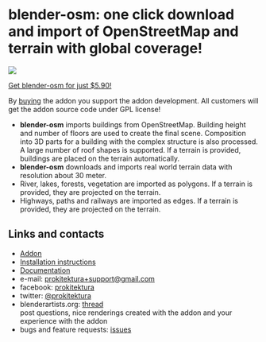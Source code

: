 # blender-osm: one click download and import of OpenStreetMap and terrain with global coverage!

[![](https://raw.githubusercontent.com/wiki/vvoovv/blender-osm/images/blender-osm.png)](https://gumroad.com/l/blender-osm)

[Get blender-osm for just $5.90!](https://gumroad.com/l/blender-osm)

By [buying](https://gumroad.com/l/blender-osm) the addon you support the addon development. All customers will get the addon source code under GPL license!

* **blender-osm** imports buildings from OpenStreetMap. Building height and number of floors are used to create the final scene. Composition into 3D parts for a building with the complex structure is also processed. A large number of roof shapes is supported. If a terrain is provided, buildings are placed on the terrain automatically.
* **blender-osm** downloads and imports real world terrain data with resolution about 30 meter.
* River, lakes, forests, vegetation are imported as polygons. If a terrain is provided, they are projected on the terrain.
* Highways, paths and railways are imported as edges. If a terrain is provided, they are projected on the terrain.

## Links and contacts
* [Addon](https://gumroad.com/l/blender-osm)
* [Installation instructions](https://github.com/vvoovv/doc-tmp/wiki/Documentation#installation)
* [Documentation](https://github.com/vvoovv/blender-osm/wiki/Documentation)
* e-mail: [prokitektura+support@gmail.com](mailto:prokitektura+support@gmail.com)
* facebook: [prokitektura](https://www.facebook.com/prokitektura)
* twitter: [@prokitektura](https://twitter.com/prokitektura)
* blenderartists.org: [thread](http://blenderartists.org/forum/showthread.php?334508-Addon-Import-OpenStreetMap-(-osm))
<br>post questions, nice renderings created with the addon and your experience with the addon
* bugs and feature requests: [issues](https://github.com/vvoovv/blender-osm/issues)
